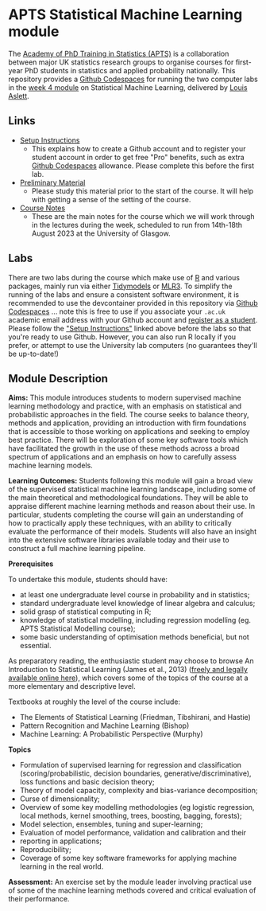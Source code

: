 # APTS Statistical Machine Learning module

The [Academy of PhD Training in Statistics (APTS)](https://warwick.ac.uk/fac/sci/statistics/apts/) is a collaboration between major UK statistics research groups to organise courses for first-year PhD students in statistics and applied probability nationally.
This repository provides a [Github Codespaces](https://github.com/features/codespaces/) for running the two computer labs in the [week 4 module](https://warwick.ac.uk/fac/sci/statistics/apts/programme/) on Statistical Machine Learning, delivered by [Louis Aslett](https://www.louisaslett.com/).

## Links

- [Setup Instructions](https://www.louisaslett.com/StatML/setup/)
  - This explains how to create a Github account and to register your student account in order to get free "Pro" benefits, such as extra [Github Codespaces](https://github.com/features/codespaces/) allowance.
    Please complete this before the first lab.
- [Preliminary Material](https://www.louisaslett.com/StatML/prelim/)
  - Please study this material prior to the start of the course.
    It will help with getting a sense of the setting of the course.
- [Course Notes](https://www.louisaslett.com/StatML/notes/)
  - These are the main notes for the course which we will work through in the lectures during the week, scheduled to run from 14th-18th August 2023 at the University of Glasgow.  

## Labs

There are two labs during the course which make use of [R](https://www.r-project.org/) and various packages, mainly run via either [Tidymodels](https://www.tidymodels.org/) or [MLR3](https://mlr3.mlr-org.com/).
To simplify the running of the labs and ensure a consistent software environment, it is recommended to use the devcontainer provided in this repository via [Github Codespaces](https://github.com/features/codespaces) ... note this is free to use if you associate your `.ac.uk` academic email address with your Github account and [register as a student](https://education.github.com/pack).
Please follow the ["Setup Instructions"](https://www.louisaslett.com/StatML/setup/) linked above before the labs so that you're ready to use Github.
However, you can also run R locally if you prefer, or attempt to use the University lab computers (no guarantees they'll be up-to-date!)

## Module Description

**Aims:**
This module introduces students to modern supervised machine learning methodology and practice, with an emphasis on statistical and probabilistic approaches in the field.
The course seeks to balance theory, methods and application, providing an introduction with firm foundations that is accessible to those working on applications and seeking to employ best practice.
There will be exploration of some key software tools which have facilitated the growth in the use of these methods across a broad spectrum of applications and an emphasis on how to carefully assess machine learning models.

**Learning Outcomes:**
Students following this module will gain a broad view of the supervised statistical machine learning landscape, including some of the main theoretical and methodological foundations.
They will be able to appraise different machine learning methods and reason about their use.
In particular, students completing the course will gain an understanding of how to practically apply these techniques, with an ability to critically evaluate the performance of their models.
Students will also have an insight into the extensive software libraries available today and their use to construct a full machine learning pipeline.

**Prerequisites**

To undertake this module, students should have:

- at least one undergraduate level course in probability and in statistics;
- standard undergraduate level knowledge of linear algebra and calculus;
- solid grasp of statistical computing in R;
- knowledge of statistical modelling, including regression modelling (eg. APTS Statistical Modelling course);
- some basic understanding of optimisation methods beneficial, but not essential.

As preparatory reading, the enthusiastic student may choose to browse An Introduction to Statistical Learning (James et al., 2013) ([freely and legally available online here](https://hastie.su.domains/ISLR2/ISLRv2_corrected_June_2023.pdf)), which covers some of the topics of the course at a more elementary and descriptive level.

Textbooks at roughly the level of the course include:

- The Elements of Statistical Learning (Friedman, Tibshirani, and Hastie)
- Pattern Recognition and Machine Learning (Bishop)
- Machine Learning: A Probabilistic Perspective (Murphy)

**Topics**

- Formulation of supervised learning for regression and classification (scoring/probabilistic, decision boundaries, generative/discriminative), loss functions and basic decision theory;
- Theory of model capacity, complexity and bias-variance decomposition;
- Curse of dimensionality;
- Overview of some key modelling methodologies (eg logistic regression, local methods, kernel smoothing, trees, boosting, bagging, forests);
- Model selection, ensembles, tuning and super-learning;
- Evaluation of model performance, validation and calibration and their
- reporting in applications;
- Reproducibility;
- Coverage of some key software frameworks for applying machine learning in the real world.

**Assessment:**
An exercise set by the module leader involving practical use of some of the machine learning methods covered and critical evaluation of their performance.
